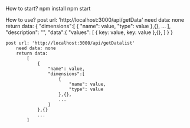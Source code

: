 How to start?
    npm install
    npm start
    
How to use?
    post url: 'http://localhost:3000/api/getData'
        need data: none
        return data: 
            {
                "dimensions":[
                    {
                        "name": value,
                        "type": value
                    },{},
                    ...
                ],
                "description": "",
                "data":{
                    "values": [
                        {
                            key: value,
                            key: value
                        },{},
                    ]
                }
            }
        
    post url: 'http://localhost:3000/api/getDatalist'
        need data: none
        return data:
            [
                {
                    "name": value,
                    "dimensions":[
                        {
                            "name": value,
                            "type": value
                        },{},
                        ...
                    ]
                },{}
                ...
            ]